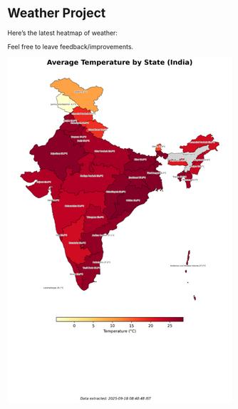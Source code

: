 # Weather Project

Here’s the latest heatmap of weather:

Feel free to leave feedback/improvements.

![India Heatmap](docs/assets/india_heatmap.png?v=CB783A)
